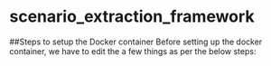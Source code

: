 # scenario_extraction_framework

##Steps to setup the Docker container
Before setting up the docker container, we have to edit the a few things as per the below steps:

